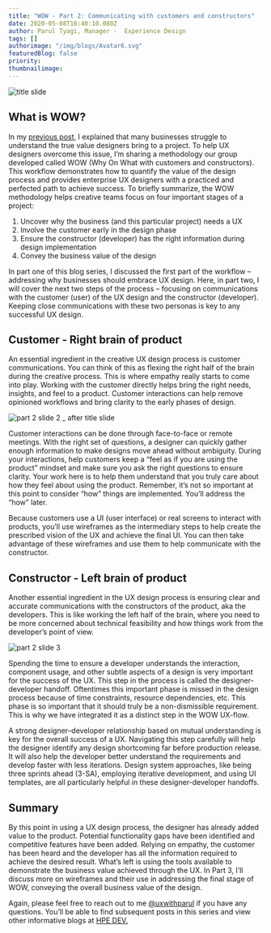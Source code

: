 ```yaml
---
title: "WOW - Part 2: Communicating with customers and constructors"
date: 2020-05-08T16:40:10.080Z
author: Parul Tyagi, Manager -  Experience Design 
tags: []
authorimage: "/img/blogs/Avatar6.svg"
featuredBlog: false
priority:
thumbnailimage:
---
```

![title slide](https://hpe-developer-portal.s3.amazonaws.com/uploads/media/2020/3/title-slide-1588956219016.jpg)

## What is WOW?

In my [previous post,](/blog/wow-a-practiced-and-perfected-design-process-part-1-uncovering-the-merit) I explained that many businesses struggle to understand the true value designers bring to a project. To help UX designers overcome this issue, I’m sharing a methodology our group developed called WOW (Why On What with customers and constructors). This workflow demonstrates how to quantify the value of the design process and provides enterprise UX designers with a practiced and perfected path to achieve success. 
To briefly summarize, the WOW methodology helps creative teams focus on four important stages of a project:

1. Uncover why the business (and this particular project) needs a UX
2. Involve the customer early in the design phase
3. Ensure the constructor (developer) has the right information during design implementation
4. Convey the business value of the design

In part one of this blog series, I discussed the first part of the workflow – addressing why businesses should embrace UX design. Here, in part two, I will cover the next two steps of the process – focusing on communications with the customer (user) of the UX design and the constructor (developer). Keeping close communications with these two personas is key to any successful UX design.

## Customer - Right brain of product

An essential ingredient in the creative UX design process is customer communications. You can think of this as flexing the right half of the brain during the creative process. This is where empathy really starts to come into play. Working with the customer directly helps bring the right needs, insights, and feel to a product. Customer interactions can help remove opinioned workflows and bring clarity to the early phases of design. 


![part 2 slide 2 _ after title slide](https://hpe-developer-portal.s3.amazonaws.com/uploads/media/2020/3/part-2-slide-2-_-after-title-slide-1588956251003.jpg)

Customer interactions can be done through face-to-face or remote meetings. With the right set of questions, a designer can quickly gather enough information to make designs move ahead without ambiguity. During your interactions, help customers keep a “feel as if you are using the product” mindset and make sure you ask the right questions to ensure clarity. Your work here is to help them understand that you truly care about how they feel about using the product. Remember, it’s not so important at this point to consider “how” things are implemented. You’ll address the “how” later.

Because customers use a UI (user interface) or real screens to interact with products, you’ll use wireframes as the intermediary steps to help create the prescribed vision of the UX and achieve the final UI. You can then take advantage of these wireframes and use them to help communicate with the constructor.

## Constructor - Left brain of product

Another essential ingredient in the UX design process is ensuring clear and accurate communications with the constructors of the product, aka the developers. This is like working the left half of the brain, where you need to be more concerned about technical feasibility and how things work from the developer’s point of view. 


![part 2 slide 3](https://hpe-developer-portal.s3.amazonaws.com/uploads/media/2020/3/part-2-slide-3-1588956289625.jpg)

Spending the time to ensure a developer understands the interaction, component usage, and other subtle aspects of a design is very important for the success of the UX. This step in the process is called the designer-developer handoff. Oftentimes this important phase is missed in the design process because of time constraints, resource dependencies, etc. This phase is so important that it should truly be a non-dismissible requirement. This is why we have integrated it as a distinct step in the WOW UX-flow. 

A strong designer–developer relationship based on mutual understanding is key for the overall success of a UX. Navigating this step carefully will help the designer identify any design shortcoming far before production release. It will also help the developer better understand the requirements and develop faster with less iterations. Design system approaches, like being three sprints ahead (3-SA), employing iterative development, and using UI templates, are all particularly helpful in these designer-developer handoffs.

## Summary

By this point in using a UX design process, the designer has already added value to the product. Potential functionality gaps have been identified and competitive features have been added. Relying on empathy, the customer has been heard and the developer has all the information required to achieve the desired result. What’s left is using the tools available to demonstrate the business value achieved through the UX. In Part 3, I’ll discuss more on wireframes and their use in addressing the final stage of WOW, conveying the overall business value of the design.

Again, please feel free to reach out to me [@uxwithparul](https://twitter.com/uxwithparul) if you have any questions. You’ll be able to find subsequent posts in this series and view other informative blogs at [HPE DEV.](/blog)
